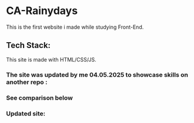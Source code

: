 # CA-Rainydays

This is the first website i made while studying Front-End.

## Tech Stack:

This site is made with HTML/CSS/JS.

### The site was updated by me 04.05.2025 to showcase skills on another repo :

### See comparison below

### Updated site:
